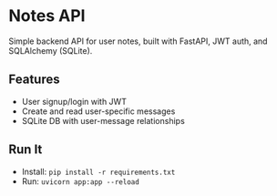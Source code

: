 # Notes API
Simple backend API for user notes, built with FastAPI, JWT auth, and SQLAlchemy (SQLite).

## Features
- User signup/login with JWT
- Create and read user-specific messages
- SQLite DB with user-message relationships

## Run It
- Install: `pip install -r requirements.txt`
- Run: `uvicorn app:app --reload`
